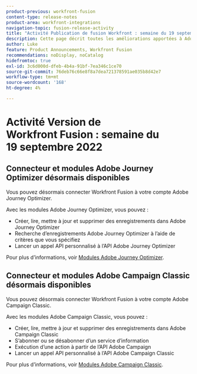 ```yaml
---
product-previous: workfront-fusion
content-type: release-notes
product-area: workfront-integrations
navigation-topic: fusion-release-activity
title: "Activité Publication de fusion Workfront : semaine du 19 septembre 2022"
description: Cette page décrit toutes les améliorations apportées à Adobe Workfront Fusion durant la semaine du 19 septembre 2022.
author: Luke
feature: Product Announcements, Workfront Fusion
recommendations: noDisplay, noCatalog
hidefromtoc: true
exl-id: 3c6d000d-dfeb-4b4a-91bf-7ea346c1ce70
source-git-commit: 76deb76c66e8f8a7dea721378591ae035b8d42e7
workflow-type: tm+mt
source-wordcount: '168'
ht-degree: 4%

---
```


# Activité Version de Workfront Fusion : semaine du 19 septembre 2022

## Connecteur et modules Adobe Journey Optimizer désormais disponibles

Vous pouvez désormais connecter Workfront Fusion à votre compte Adobe Journey Optimizer.

Avec les modules Adobe Journey Optimizer, vous pouvez :
* Créer, lire, mettre à jour et supprimer des enregistrements dans Adobe Journey Optimizer
* Recherche d’enregistrements Adobe Journey Optimizer à l’aide de critères que vous spécifiez
* Lancer un appel API personnalisé à l’API Adobe Journey Optimizer

Pour plus d’informations, voir [Modules Adobe Journey Optimizer](/help/quicksilver/workfront-fusion/apps-and-their-modules/adobe-journey-optimizer-modules.md).

## Connecteur et modules Adobe Campaign Classic désormais disponibles

Vous pouvez désormais connecter Workfront Fusion à votre compte Adobe Campaign Classic.

Avec les modules Adobe Campaign Classic, vous pouvez :
* Créer, lire, mettre à jour et supprimer des enregistrements dans Adobe Campaign Classic
* S’abonner ou se désabonner d’un service d’information
* Exécution d’une action à partir de l’API Adobe Campaign
* Lancer un appel API personnalisé à l’API Adobe Campaign Classic

Pour plus d’informations, voir [Modules Adobe Campaign Classic](/help/quicksilver/workfront-fusion/apps-and-their-modules/adobe-campaign-classic-connector.md).
